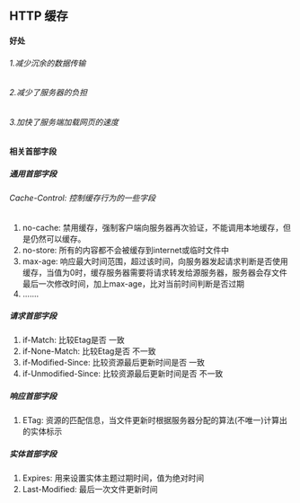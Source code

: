 ## HTTP 缓存
#### 好处
###### 1.减少沉余的数据传输
###### 2.减少了服务器的负担
###### 3.加快了服务端加载网页的速度



#### 相关首部字段
##### 通用首部字段
###### Cache-Control: 控制缓存行为的一些字段
1. no-cache: 禁用缓存，强制客户端向服务器再次验证，不能调用本地缓存，但是仍然可以缓存。
2. no-store: 所有的内容都不会被缓存到internet或临时文件中
3. max-age: 响应最大时间范围，超过该时间，向服务器发起请求判断是否使用缓存，当值为0时，缓存服务器需要将请求转发给源服务器，服务器会存文件最后一次修改时间，加上max-age，比对当前时间判断是否过期
4. .......

##### 请求首部字段
1. if-Match: 比较Etag是否 一致
2. if-None-Match: 比较Etag是否 不一致
3. if-Modified-Since: 比较资源最后更新时间是否 一致
4. if-Unmodified-Since: 比较资源最后更新时间是否 不一致

##### 响应首部字段
1. ETag: 资源的匹配信息，当文件更新时根据服务器分配的算法(不唯一)计算出的实体标示

##### 实体首部字段
1. Expires: 用来设置实体主题过期时间，值为绝对时间
2. Last-Modified: 最后一次文件更新时间
